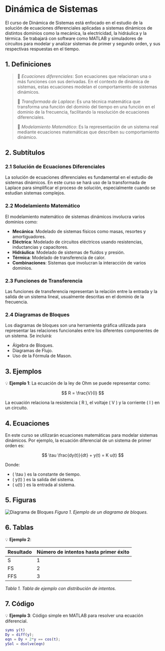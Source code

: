 # Dinámica de Sistemas

El curso de Dinámica de Sistemas está enfocado en el estudio de la solución de ecuaciones diferenciales aplicadas a sistemas dinámicos de distintos dominios como la mecánica, la electricidad, la hidráulica y la térmica. Se trabajará con software como MATLAB y simuladores de circuitos para modelar y analizar sistemas de primer y segundo orden, y sus respectivas respuestas en el tiempo.

## 1. Definiciones
> 🔑 _Ecuaciones diferenciales_: Son ecuaciones que relacionan una o más funciones con sus derivadas. En el contexto de dinámica de sistemas, estas ecuaciones modelan el comportamiento de sistemas dinámicos.
> 
> 🔑 _Transformada de Laplace_: Es una técnica matemática que transforma una función del dominio del tiempo en una función en el dominio de la frecuencia, facilitando la resolución de ecuaciones diferenciales.
> 
> 🔑 _Modelamiento Matemático_: Es la representación de un sistema real mediante ecuaciones matemáticas que describen su comportamiento dinámico.

## 2. Subtítulos
### 2.1 Solución de Ecuaciones Diferenciales
La solución de ecuaciones diferenciales es fundamental en el estudio de sistemas dinámicos. En este curso se hará uso de la transformada de Laplace para simplificar el proceso de solución, especialmente cuando se estudian sistemas complejos.

### 2.2 Modelamiento Matemático
El modelamiento matemático de sistemas dinámicos involucra varios dominios como:
- **Mecánica**: Modelado de sistemas físicos como masas, resortes y amortiguadores.
- **Eléctrica**: Modelado de circuitos eléctricos usando resistencias, inductancias y capacitores.
- **Hidráulica**: Modelado de sistemas de fluidos y presión.
- **Térmica**: Modelado de transferencia de calor.
- **Combinaciones**: Sistemas que involucran la interacción de varios dominios.

### 2.3 Funciones de Transferencia
Las funciones de transferencia representan la relación entre la entrada y la salida de un sistema lineal, usualmente descritas en el dominio de la frecuencia.

### 2.4 Diagramas de Bloques
Los diagramas de bloques son una herramienta gráfica utilizada para representar las relaciones funcionales entre los diferentes componentes de un sistema. Se incluirá:
- Álgebra de Bloques.
- Diagramas de Flujo.
- Uso de la Fórmula de Mason.

## 3. Ejemplos
💡 **Ejemplo 1**: La ecuación de la ley de Ohm se puede representar como:

$$ R = \frac{V}{I} $$

La ecuación relaciona la resistencia \( R \), el voltaje \( V \) y la corriente \( I \) en un circuito.

## 4. Ecuaciones
En este curso se utilizarán ecuaciones matemáticas para modelar sistemas dinámicos. Por ejemplo, la ecuación diferencial de un sistema de primer orden es:

$$ \tau \frac{dy(t)}{dt} + y(t) = K u(t) $$

Donde:
- \( \tau \) es la constante de tiempo.
- \( y(t) \) es la salida del sistema.
- \( u(t) \) es la entrada al sistema.

## 5. Figuras
![Diagrama de Bloques](./imagenes/diagrama_bloques.png)
_Figura 1. Ejemplo de un diagrama de bloques._

## 6. Tablas
💡 **Ejemplo 2**:

| Resultado  | Número de intentos hasta primer éxito |
|------------|--------------------------------------|
| S          | 1                                    |
| FS         | 2                                    |
| FFS        | 3                                    |

_Tabla 1. Tabla de ejemplo con distribución de intentos._

## 7. Código
💡 **Ejemplo 3**: Código simple en MATLAB para resolver una ecuación diferencial.

```matlab
syms y(t)
Dy = diff(y);
eqn = Dy + 2*y == cos(t);
ySol = dsolve(eqn)

